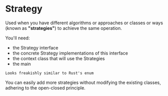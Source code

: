 # Strategy

Used when you have different algorithms or approaches or classes or ways (known as **"strategies"**) to achieve the same operation. 

You'll need:
* the Strategy interface
* the concrete Strategy implementations of this interface
* the context class that will use the Strategies
* the main

~~~admonish warning title="Like Rust enum"
Looks freakishly similar to Rust's enum
~~~

You can easily add more strategies without modifying the existing classes, adhering to the open-closed principle.
